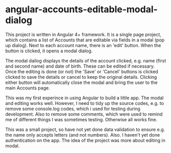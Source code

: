 # angular-accounts-editable-modal-dialog

This project is written in Angular 4+ framework. It is a single page project, which contains a list of Accounts that are editable
via fields in a modal (pop up dialog). Next to each account name, there is an 'edit' button. When the button is clicked, it opens a
modal dialog. 

The modal dailog displays the details of the account clicked, e.g. name (first and second name) and date of birth. These can be edited
if necessary. Once the editing is done (or not) the 'Save' or 'Cancel' buttons is clicked clicked to save the details or cancel to 
keep the original details. Clicking either button will automatically close the modal and bring the user to the main Accounts page.

This was my first experince in using Angular to build a little app. The modal and editing works well. However, I need to tidy up the source
codes, e.g. to remove some console.log codes, which i used for testing during development. Also to remove some comments, which were 
used to remind me of different things I was sometimes testing. Otherwise all works fine. 

This was a small project, so have not yet done data validation to ensure e.g. the name only accepts letters (and not numbers). Also. I
haven't yet done authentication on the app. The idea of the project was more about editing in modal.
